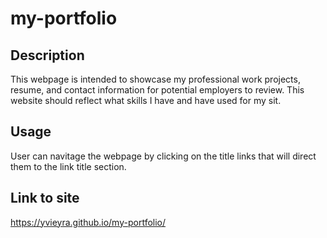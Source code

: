 # my-portfolio

## Description
This webpage is intended to showcase my professional work projects, resume, and contact information for potential employers to review. This website should reflect what skills I have and have used for my sit. 

## Usage
User can navitage the webpage by clicking on the title links that will direct them to the link title section. 

## Link to site

https://yvieyra.github.io/my-portfolio/
